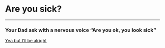 # Are you sick?
---

### Your Dad ask with a nervous voice “Are you ok, you look sick”

[Yea but I'll be alright](follow.md)
